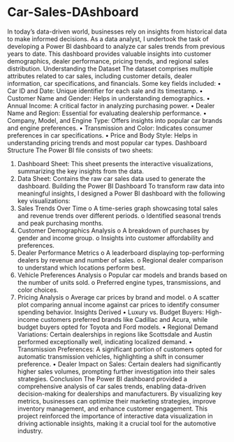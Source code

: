 # Car-Sales-DAshboard
In today’s data-driven world, businesses rely on insights from historical data to make informed decisions. As a data analyst, I undertook the task of developing a Power BI dashboard to analyze car sales trends from previous years to date. This dashboard provides valuable insights into customer demographics, dealer performance, pricing trends, and regional sales distribution.
Understanding the Dataset The dataset comprises multiple attributes related to car sales, including customer details, dealer information, car specifications, and financials. Some key fields included:
•	Car ID and Date: Unique identifier for each sale and its timestamp.
•	Customer Name and Gender: Helps in understanding demographics.
•	Annual Income: A critical factor in analyzing purchasing power.
•	Dealer Name and Region: Essential for evaluating dealership performance.
•	Company, Model, and Engine Type: Offers insights into popular car brands and engine preferences.
•	Transmission and Color: Indicates consumer preferences in car specifications.
•	Price and Body Style: Helps in understanding pricing trends and most popular car types.
Dashboard Structure The Power BI file consists of two sheets:
1.	Dashboard Sheet: This sheet presents the interactive visualizations, summarizing the key insights from the data.
2.	Data Sheet: Contains the raw car sales data used to generate the dashboard.
Building the Power BI Dashboard To transform raw data into meaningful insights, I designed a Power BI dashboard with the following key visualizations:
1.	Sales Trends Over Time
o	A time-series graph showcasing total sales and revenue trends over different periods.
o	Identified seasonal trends and peak purchasing months.
2.	Customer Demographics Analysis
o	A breakdown of purchases by gender and income group.
o	Insights into customer affordability and preferences.
3.	Dealer Performance Metrics
o	A leaderboard displaying top-performing dealers by revenue and number of sales.
o	Regional dealer comparison to understand which locations perform best.
4.	Vehicle Preferences Analysis
o	Popular car models and brands based on the number of units sold.
o	Preferred engine types, transmissions, and color choices.
5.	Pricing Analysis
o	Average car prices by brand and model.
o	A scatter plot comparing annual income against car prices to identify consumer spending behavior.
Insights Derived
•	Luxury vs. Budget Buyers: High-income customers preferred brands like Cadillac and Acura, while budget buyers opted for Toyota and Ford models.
•	Regional Demand Variations: Certain dealerships in regions like Scottsdale and Austin performed exceptionally well, indicating localized demand.
•	Transmission Preferences: A significant portion of customers opted for automatic transmission vehicles, highlighting a shift in consumer preference.
•	Dealer Impact on Sales: Certain dealers had significantly higher sales volumes, prompting further investigation into their sales strategies.
Conclusion The Power BI dashboard provided a comprehensive analysis of car sales trends, enabling data-driven decision-making for dealerships and manufacturers. By visualizing key metrics, businesses can optimize their marketing strategies, improve inventory management, and enhance customer engagement. This project reinforced the importance of interactive data visualization in driving actionable insights, making it a crucial tool for the automotive industry.

